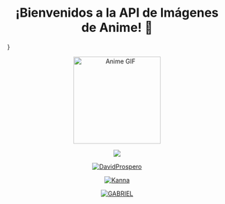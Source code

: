 <h1 align="center">¡Bienvenidos a la API de Imágenes de Anime! 🌟</h1>
}
<p align="center">
  <img src="https://c.tenor.com/nOocfxmtbL0AAAAC/tenor.gif" width="200px" alt="Anime GIF">
</p>

<p align="center">
  <img src="http://readme-typing-svg.herokuapp.com?center=true&vCenter=true&multiline=false&color=ffc012&width=500&height=50&lines=Bienvenido+a+la+API+de+imágenes+de+anime">
</p>

<p align="center">
  <a href="https://github.com/davidprospero123">
    <img src="https://readme-typing-svg.herokuapp.com?size=13&width=275&lines=Bienvenido+a+esta+API+de+imágenes+de+anime+por+DavidProspero+:V" alt="DavidProspero">
  </a>
</p>

<p align="center">
  <a href="https://github.com/davidprospero123">
    <img src="https://c.tenor.com/n8X8R46rIk0AAAAd/kanna.gif" alt="Kanna">
  </a>
</p>

<p align="center">
  <a href="https://github.com/davidprospero123">
    <img src="https://cardivo.vercel.app/api?name=GABRIEL%20Hashiba&description=¡Hola! Soy Gabriel, un amante del anime y un apasionado programador en proceso de aprendizaje. ¡Estoy emocionado de compartir esta API de imágenes de anime contigo!&image=https://i.pinimg.com/564x/36/f2/f8/36f2f803dadcb48565a3babb1bd50cff.jpg&backgroundColor=%23ecf0f1&instagram=admin_kyouka&github=davidprospero123&pattern=leaf&colorPattern=%23eaeaea" alt="GABRIEL">
  </a>
</p>
